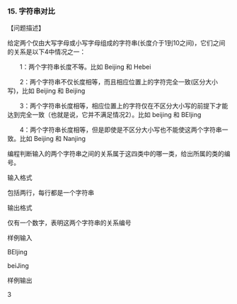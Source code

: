 ### 15. 字符串对比

【问题描述】

给定两个仅由大写字母或小写字母组成的字符串(长度介于1到10之间)，它们之间的关系是以下4中情况之一：

　　1：两个字符串长度不等。比如 Beijing 和 Hebei

　　2：两个字符串不仅长度相等，而且相应位置上的字符完全一致(区分大小写)，比如 Beijing 和 Beijing

　　3：两个字符串长度相等，相应位置上的字符仅在不区分大小写的前提下才能达到完全一致（也就是说，它并不满足情况2）。比如 beijing 和 BEIjing

　　4：两个字符串长度相等，但是即使是不区分大小写也不能使这两个字符串一致。比如 Beijing 和 Nanjing

编程判断输入的两个字符串之间的关系属于这四类中的哪一类，给出所属的类的编号。

输入格式

包括两行，每行都是一个字符串 

输出格式

仅有一个数字，表明这两个字符串的关系编号 

 

样例输入

BEIjing

beiJing 

样例输出

3